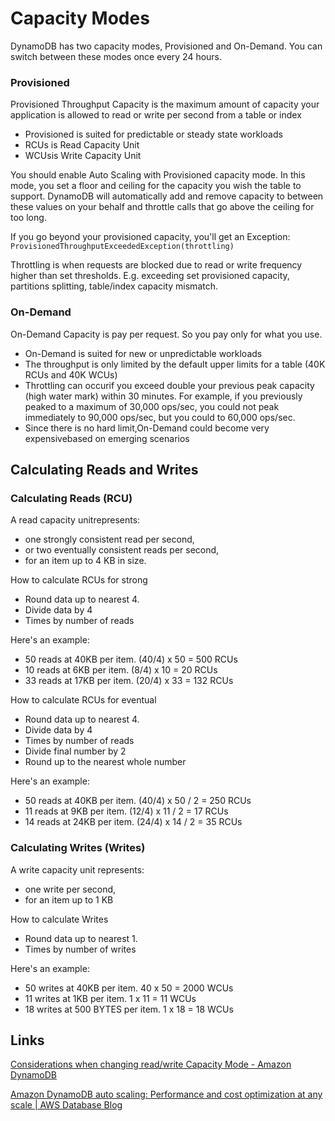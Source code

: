 # Capacity Modes

DynamoDB has two capacity modes, Provisioned and On-Demand. You can switch between these modes once every 24 hours.

### Provisioned

Provisioned Throughput Capacity is the maximum amount of capacity your application is allowed to read or write per second from a table or index

- Provisioned is suited for predictable or steady state workloads
- RCUs is Read Capacity Unit
- WCUsis Write Capacity Unit

You should enable Auto Scaling with Provisioned capacity mode. In this mode, you set a floor and ceiling for the capacity you wish the table to support. DynamoDB will automatically add and remove capacity to between these values on your behalf and throttle calls that go above the ceiling for too long.

If you go beyond your provisioned capacity, you'll get an Exception: `ProvisionedThroughputExceededException(throttling)`

Throttling is when requests are blocked due to read or write frequency higher than set thresholds. E.g. exceeding set provisioned capacity, partitions splitting, table/index capacity mismatch.

### On-Demand

On-Demand Capacity is pay per request. So you pay only for what you use.

- On-Demand is suited for new or unpredictable workloads
- The throughput is only limited by the default upper limits for a table (40K RCUs and 40K WCUs)
- Throttling can occurif you exceed double your previous peak capacity (high water mark) within 30 minutes. For example, if you previously peaked to a maximum of 30,000 ops/sec, you could not peak immediately to 90,000 ops/sec, but you could to 60,000 ops/sec.
- Since there is no hard limit,On-Demand could become very expensivebased on emerging scenarios

## Calculating Reads and Writes

### Calculating Reads (RCU)

A read capacity unitrepresents:

- one strongly consistent read per second,
- or two eventually consistent reads per second,
- for an item up to 4 KB in size.

How to calculate RCUs for strong

- Round data up to nearest 4.
- Divide data by 4
- Times by number of reads

Here's an example:

- 50 reads at 40KB per item. (40/4) x 50 = 500 RCUs
- 10 reads at 6KB per item. (8/4) x 10 = 20 RCUs
- 33 reads at 17KB per item. (20/4) x 33 = 132 RCUs

How to calculate RCUs for eventual

- Round data up to nearest 4.
- Divide data by 4
- Times by number of reads
- Divide final number by 2
- Round up to the nearest whole number

Here's an example:

- 50 reads at 40KB per item. (40/4) x 50 / 2 = 250 RCUs
- 11 reads at 9KB per item. (12/4) x 11 / 2 = 17 RCUs
- 14 reads at 24KB per item. (24/4) x 14 / 2 = 35 RCUs

### Calculating Writes (Writes)

A write capacity unit represents:

- one write per second,
- for an item up to 1 KB

How to calculate Writes

- Round data up to nearest 1.
- Times by number of writes

Here's an example:

- 50 writes at 40KB per item. 40 x 50 = 2000 WCUs
- 11 writes at 1KB per item. 1 x 11 = 11 WCUs
- 18 writes at 500 BYTES per item. 1 x 18 = 18 WCUs

## Links

[Considerations when changing read/write Capacity Mode - Amazon DynamoDB](https://docs.aws.amazon.com/amazondynamodb/latest/developerguide/switching.capacitymode.html)

[Amazon DynamoDB auto scaling: Performance and cost optimization at any scale | AWS Database Blog](https://aws.amazon.com/blogs/database/amazon-dynamodb-auto-scaling-performance-and-cost-optimization-at-any-scale/)
